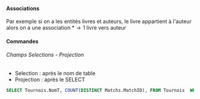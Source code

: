 #### Associations
Par exemple si on a les entités livres et auteurs, le livre appartient à l'auteur alors on a une association $*\to1$ livre vers auteur

#### Commandes
###### Champs Selections - Projection
- Selection : après le nom de table
- Projection : après le SELECT

```SQL
SELECT Tournois.NomT, COUNT(DISTINCT Matchs.MatchID), FROM Tournois  WHERE Matchs.TournoiID = Tournois.TournoiID
```